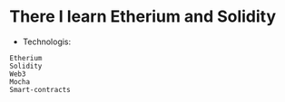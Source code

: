 # There I learn Etherium and Solidity

- Technologis:
```
Etherium
Solidity
Web3
Mocha
Smart-contracts
```